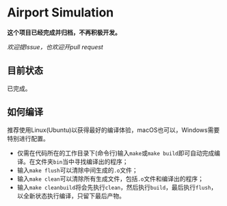 # Airport Simulation

**这个项目已经完成并归档，不再积极开发。**

*欢迎提Issue，也欢迎开pull request*

## 目前状态

已完成。


## 如何编译

推荐使用Linux(Ubuntu)以获得最好的编译体验，macOS也可以，Windows需要特别进行配置。

* 仅需在代码所在的工作目录下(命令行)输入```make```或```make build```即可自动完成编译。在文件夹```bin```当中寻找编译出的程序；
* 输入```make flush```可以清除中间生成的```.o```文件；
* 输入```make clean```可以清除所有生成文件，包括```.o```文件和编译出的程序；
* 输入```make cleanbuild```将会先执行```clean```，然后执行```build```，最后执行```flush```，以全新状态执行编译，只留下最后产物。
